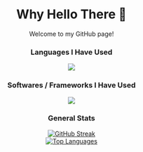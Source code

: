 <div align="center">
  <h1>Why Hello There 👋</h1>
  <p>Welcome to my GitHub page!</p>
  
  <h3>Languages I Have Used</h3>
  <a href="https://skillicons.dev"><img src="https://skillicons.dev/icons?i=cpp,py,html,css,js,ts,lua" /></a>
  
  <h3>Softwares / Frameworks I Have Used</h3>
  <a href="https://skillicons.dev"><img src="https://skillicons.dev/icons?i=cmake,git,github,blender,bun,nextjs,robloxstudio,tailwind,vscode,django,bootstrap" /></a>
  
  <h3>General Stats</h3>
  <a href="https://git.io/streak-stats"><img src="https://github-readme-streak-stats.herokuapp.com?user=vkeshav300&theme=github-dark-blue&hide_border=true" alt="GitHub Streak" /></a>
  <br />
  <a href="https://github-readme-stats.vercel.app"><img src="https://github-readme-stats.vercel.app/api/top-langs/?username=vkeshav300&theme=github_dark&layout=compact&hide_border=true" alt="Top Languages" /></a>
</div>
